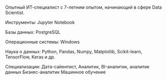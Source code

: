 Опытный ИТ-специалист с 7-летним опытом, начинающий в сфере Data Scientist.

Инструменты:
Jupyter Notebook

Базы данных:
PostgreSQL

Операционные системы:
Windows

Наука о данных:
Python, Pandas, Numpy, Matplotlib, Scikit-learn, TensorFlow, Keras и др.

Специализации:
    Дата-сайентист,
    Аналитик,
    BI-аналитик,
    аналитик данных
    Бизнес-аналитик
    Машинное обучение
